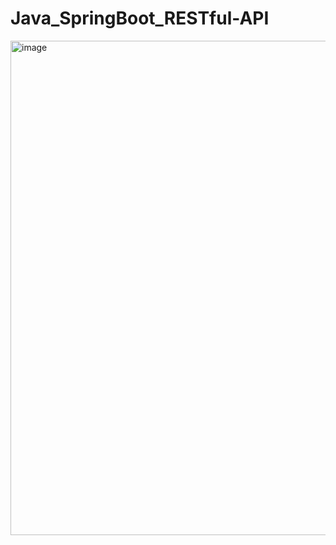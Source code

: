 # Java_SpringBoot_RESTful-API

<img width="1901" height="791" alt="image" src="https://github.com/user-attachments/assets/49e5c938-0401-4c58-a267-4e83a879b2e9" />


